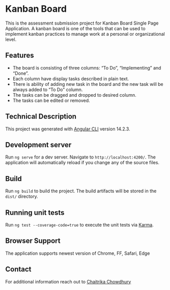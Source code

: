 # Kanban Board

This is the assessment submission project for Kanban Board Single Page Application. A kanban board is one of the tools that can be used to implement kanban practices to manage work at a personal or organizational level.

## Features

* The board is consisting of three columns: “To Do”, “Implementing” and “Done”.  
* Each column have display tasks described in plain text.
* There is ability of adding new task in the board and the new task will be always added to “To Do” column.
* The tasks can be dragged and dropped to desired column.
* The tasks can be edited or removed.

## Technical Description

This project was generated with [Angular CLI](https://github.com/angular/angular-cli) version 14.2.3.

## Development server

Run `ng serve` for a dev server. Navigate to `http://localhost:4200/`. The application will automatically reload if you change any of the source files.

## Build

Run `ng build` to build the project. The build artifacts will be stored in the `dist/` directory.

## Running unit tests

Run `ng test --coverage-code=true` to execute the unit tests via [Karma](https://karma-runner.github.io).

## Browser Support

The application supports newest version of Chrome, FF, Safari, Edge

## Contact

For additional information reach out to [Chaitrika Chowdhury](mailto://chowdhurychaitrika@gmail.com)
